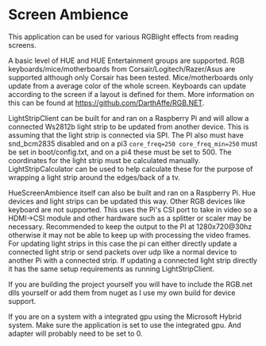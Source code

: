 # Screen Ambience
This application can be used for various RGBlight effects from reading screens.

A basic level of HUE and HUE Entertainment groups are supported. RGB keyboards/mice/motherboards from Corsair/Logitech/Razer/Asus are supported although only Corsair has been tested.
Mice/motherboards only update from a average color of the whole screen. Keyboards can update according to the screen if a layout is defined for them. More information on this can be found at https://github.com/DarthAffe/RGB.NET.

LightStripClient can be built for and ran on a Raspberry Pi and will allow a connected Ws2812b light strip to be updated from another device. This is assuming that the light strip is connected via SPI. The PI also must have snd_bcm2835 disabled and on a pi3 `core_freq=250 core_freq_min=250` must be set in boot/config.txt, and on a pi4 these must be set to 500.
The coordinates for the light strip must be calculated manually. LightStripCalculator can be used to help calculate these for the purpose of wrapping a light strip around the edges/back of a tv.

HueScreenAmbience itself can also be built and ran on a Raspberry Pi. Hue devices and light strips can be updated this way. Other RGB devices like keyboard are not supported. This uses the Pi's CSI port to take in video so a HDMI->CSI module and other hardware such as a splitter or scaler may be necessary. Recommended to keep the output to the PI at 1280x720@30hz otherwise it may not be able to keep up with processing the video frames.
For updating light strips in this case the pi can either directly update a connected light strip or send packets over udp like a normal device to another Pi with a connected strip. If updating a connected light strip directly it has the same setup requirements as running LightStripClient.

If you are building the project yourself you will have to include the RGB.net dlls yourself or add them from nuget as I use my own build for device support.

If you are on a system with a integrated gpu using the Microsoft Hybrid system. Make sure the application is set to use the integrated gpu. And adapter will probably need to be set to 0.